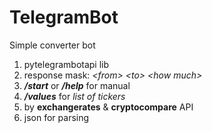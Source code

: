 # TelegramBot
Simple converter bot
1. pytelegrambotapi lib
2. response mask: _\<from> <to\> <how much\>_
3. **_/start_** or **_/help_** for manual
4. **_/values_** for _list of tickers_
5. by **exchangerates** & **cryptocompare** API
6. json for parsing
